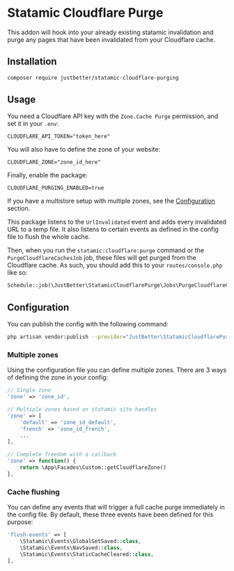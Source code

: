 # Statamic Cloudflare Purge

This addon will hook into your already existing statamic invalidation and purge any pages that have been invalidated from your Cloudflare cache.

## Installation

```sh
composer require justbetter/statamic-cloudflare-purging
```

## Usage

You need a Cloudflare API key with the `Zone.Cache Purge` permission, and set it in your `.env`:

```dotenv
CLOUDFLARE_API_TOKEN="token_here"
```

You will also have to define the zone of your website:

```dotenv
CLOUDFLARE_ZONE="zone_id_here"
```

Finally, enable the package:

```dotenv
CLOUDFLARE_PURGING_ENABLED=true
```

If you have a multistore setup with multiple zones, see the [Configuration](#configuration) section.

This package listens to the `UrlInvalidated` event and adds every invalidated URL to a temp file. It also listens to certain events as defined in the config file to flush the whole cache.

Then, when you run the `statamic:cloudflare:purge` command or the `PurgeCloudflareCachesJob` job, these files will get purged from the Cloudflare cache. As such, you should add this to your `routes/console.php` like so:

```php
Schedule::job(\JustBetter\StatamicCloudflarePurge\Jobs\PurgeCloudflareCachesJob::class)->everyFiveSeconds()->withoutOverlapping()
```

## Configuration

You can publish the config with the following command:

```sh
php artisan vendor:publish --provider="JustBetter\StatamicCloudflarePurge\StatamicCloudflarePurgeServiceProvider"
```

### Multiple zones

Using the configuration file you can define multiple zones. There are 3 ways of defining the zone in your config:

```php
// Single zone
'zone' => 'zone_id',
```

```php
// Multiple zones based on statamic site handles
'zone' => [
    'default' => 'zone_id_default',
    'french' => 'zone_id_french',
    ...
],
```

```php
// Complete freedom with a callback
'zone' => function() {
    return \App\Facades\Custom::getCloudflareZone()
},
```

### Cache flushing

You can define any events that will trigger a full cache purge immediately in the config file. By default, these three events have been defined for this purpose:

```php
'flush-events' => [
    \Statamic\Events\GlobalSetSaved::class,
    \Statamic\Events\NavSaved::class,
    \Statamic\Events\StaticCacheCleared::class,
],
```